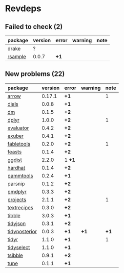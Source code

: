 # Revdeps

## Failed to check (2)

|package                        |version |error  |warning |note |
|:------------------------------|:-------|:------|:-------|:----|
|drake                          |?       |       |        |     |
|[rsample](failures.md#rsample) |0.0.7   |__+1__ |        |     |

## New problems (22)

|package                                    |version |error    |warning |note   |
|:------------------------------------------|:-------|:--------|:-------|:------|
|[arrow](problems.md#arrow)                 |0.17.1  |__+1__   |        |1      |
|[dials](problems.md#dials)                 |0.0.8   |__+1__   |        |       |
|[dm](problems.md#dm)                       |0.1.5   |__+2__   |        |       |
|[dplyr](problems.md#dplyr)                 |1.0.0   |__+2__   |        |1      |
|[evaluator](problems.md#evaluator)         |0.4.2   |__+2__   |        |       |
|[exuber](problems.md#exuber)               |0.4.1   |__+2__   |        |       |
|[fabletools](problems.md#fabletools)       |0.2.0   |__+2__   |        |1      |
|[feasts](problems.md#feasts)               |0.1.4   |__+2__   |        |       |
|[ggdist](problems.md#ggdist)               |2.2.0   |1 __+1__ |        |       |
|[hardhat](problems.md#hardhat)             |0.1.4   |__+2__   |        |       |
|[pammtools](problems.md#pammtools)         |0.2.4   |__+1__   |        |       |
|[parsnip](problems.md#parsnip)             |0.1.2   |__+2__   |        |       |
|[pmdplyr](problems.md#pmdplyr)             |0.3.3   |__+2__   |        |       |
|[projects](problems.md#projects)           |2.1.1   |__+2__   |        |1      |
|[textrecipes](problems.md#textrecipes)     |0.3.0   |__+2__   |        |       |
|[tibble](problems.md#tibble)               |3.0.3   |__+1__   |        |       |
|[tidyjson](problems.md#tidyjson)           |0.3.1   |__+2__   |        |       |
|[tidyposterior](problems.md#tidyposterior) |0.0.3   |__+1__   |__+1__  |__+1__ |
|[tidyr](problems.md#tidyr)                 |1.1.0   |__+1__   |        |1      |
|[tidyselect](problems.md#tidyselect)       |1.1.0   |__+1__   |        |       |
|[tsibble](problems.md#tsibble)             |0.9.1   |__+2__   |        |       |
|[tune](problems.md#tune)                   |0.1.1   |__+1__   |        |       |


